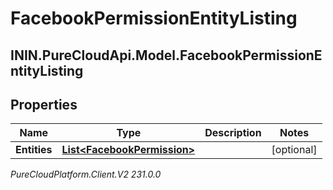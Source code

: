 # FacebookPermissionEntityListing

## ININ.PureCloudApi.Model.FacebookPermissionEntityListing

## Properties

|Name | Type | Description | Notes|
|------------ | ------------- | ------------- | -------------|
| **Entities** | [**List&lt;FacebookPermission&gt;**](FacebookPermission) |  | [optional] |



_PureCloudPlatform.Client.V2 231.0.0_
